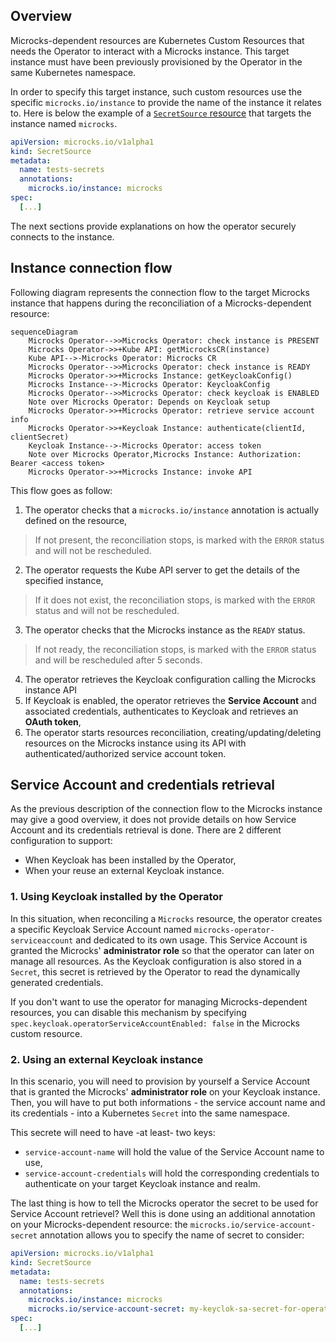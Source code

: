 
## Overview

Microcks-dependent resources are Kubernetes Custom Resources that needs the Operator to interact with
a Microcks instance. This target instance must have been previously provisioned by the Operator in the same
Kubernetes namespace.

In order to specify this target instance, such custom resources use the specific `microcks.io/instance` to
provide the name of the instance it relates to. Here is below the example of a [`SecretSource` resource](./secretsource-cr.md)
that targets the instance named `microcks`.

```yaml
apiVersion: microcks.io/v1alpha1
kind: SecretSource
metadata:
  name: tests-secrets
  annotations:
    microcks.io/instance: microcks
spec:
  [...]
```

The next sections provide explanations on how the operator securely connects to the instance.

## Instance connection flow

Following diagram represents the connection flow to the target Microcks instance that happens during the reconciliation
of a Microcks-dependent resource:

```mermaid
sequenceDiagram
    Microcks Operator-->>Microcks Operator: check instance is PRESENT
    Microcks Operator->>+Kube API: getMicrocksCR(instance)
    Kube API-->-Microcks Operator: Microcks CR
    Microcks Operator-->>Microcks Operator: check instance is READY
    Microcks Operator->>+Microcks Instance: getKeycloakConfig()
    Microcks Instance-->-Microcks Operator: KeycloakConfig
    Microcks Operator-->>Microcks Operator: check keycloak is ENABLED
    Note over Microcks Operator: Depends on Keycloak setup
    Microcks Operator->>+Microcks Operator: retrieve service account info
    Microcks Operator->>+Keycloak Instance: authenticate(clientId, clientSecret)
    Keycloak Instance-->-Microcks Operator: access token
    Note over Microcks Operator,Microcks Instance: Authorization: Bearer <access token>
    Microcks Operator->>+Microcks Instance: invoke API
```

This flow goes as follow:
1) The operator checks that a `microcks.io/instance` annotation is actually defined on the resource,
> If not present, the reconciliation stops, is marked with the `ERROR` status and will not be rescheduled.
2) The operator requests the Kube API server to get the details of the specified instance,
> If it does not exist, the reconciliation stops, is marked with the `ERROR` status and will not be rescheduled.
3) The operator checks that the Microcks instance as the `READY` status.
> If not ready, the reconciliation stops, is marked with the `ERROR` status and will be rescheduled after 5 seconds.
4) The operator retrieves the Keycloak configuration calling the Microcks instance API
5) If Keycloak is enabled, the operator retrieves the **Service Account** and associated credentials, authenticates to
Keycloak and retrieves an **OAuth token**,
6) The operator starts resources reconciliation, creating/updating/deleting resources on the Microcks instance using its
API with authenticated/authorized service account token.

## Service Account and credentials retrieval

As the previous description of the connection flow to the Microcks instance may give a good overview, it does not
provide details on how Service Account and its credentials retrieval is done. There are 2 different configuration to support:
* When Keycloak has been installed by the Operator,
* When your reuse an external Keycloak instance.

### 1. Using Keycloak installed by the Operator

In this situation, when reconciling a `Microcks` resource, the operator creates a specific Keycloak Service Account
named `microcks-operator-serviceaccount` and dedicated to its own usage. This Service Account is granted the Microcks' 
**administrator role** so that the operator can later on manage all resources. As the Keycloak configuration is also
stored in a `Secret`, this secret is retrieved by the Operator to read the dynamically generated credentials.

If you don't want to use the operator for managing Microcks-dependent resources, you can disable this mechanism
by specifying `spec.keycloak.operatorServiceAccountEnabled: false` in the Microcks custom resource.

### 2. Using an external Keycloak instance

In this scenario, you will need to provision by yourself a Service Account that is granted the Microcks'
**administrator role** on your Keycloak instance. Then, you will have to put both informations - the service account 
name and its credentials - into a Kubernetes `Secret` into the same namespace.

This secrete will need to have -at least- two keys:
* `service-account-name` will hold the value of the Service Account name to use,
* `service-account-credentials` will hold the corresponding credentials to authenticate on your target Keycloak instance and realm.

The last thing is how to tell the Microcks operator the secret to be used for Service Account retrievel? Well this
is done using an additional annotation on your Microcks-dependent resource: the `microcks.io/service-account-secret`
annotation allows you to specify the name of secret to consider:

```yaml
apiVersion: microcks.io/v1alpha1
kind: SecretSource
metadata:
  name: tests-secrets
  annotations:
    microcks.io/instance: microcks
    microcks.io/service-account-secret: my-keyclok-sa-secret-for-operator
spec:
  [...]
```
